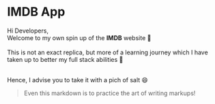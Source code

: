 # IMDB App

Hi Developers,
<br>
Welcome to my own spin up of the **IMDB** website 🍿
<br>
<br>
This is not an exact replica, but more of a learning journey which I have taken up to better my full stack abilities 🚀

<br>
Hence, I advise you to take it with a pich of salt 😄

<br>

> Even this markdown is to practice the art of writing markups!
